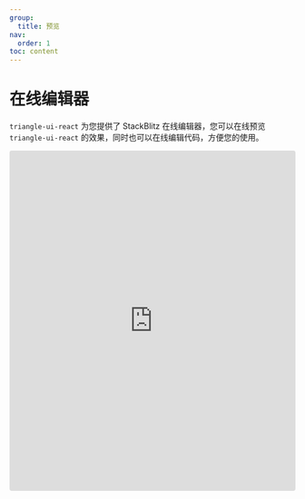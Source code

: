 ```yaml
---
group:
  title: 预览
nav:
  order: 1
toc: content
---
```


# 在线编辑器

`triangle-ui-react` 为您提供了 StackBlitz 在线编辑器，您可以在线预览 `triangle-ui-react` 的效果，同时也可以在线编辑代码，方便您的使用。

<iframe src="https://stackblitz.com/edit/react-ts-ifnnmy?embed=1&file=App.tsx" style="width: 100%; height: 600px; border: 0; border-radius: 4px; overflow: hidden;" title="triangle-ui-react"></iframe>
